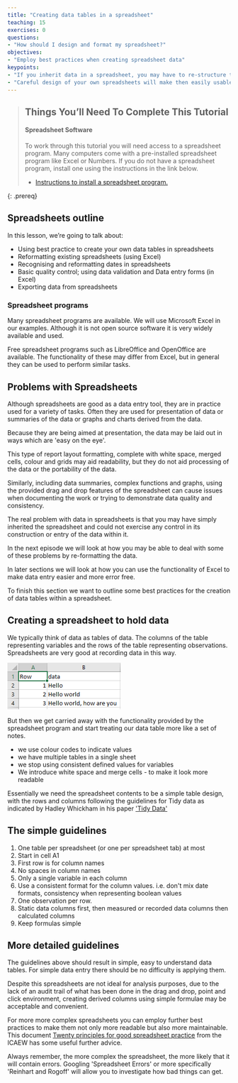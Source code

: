 ```yaml
---
title: "Creating data tables in a spreadsheet"
teaching: 15
exercises: 0
questions:
- "How should I design and format my spreadsheet?"
objectives:
- "Employ best practices when creating spreadsheet data"
keypoints:
- "If you inherit data in a spreadsheet, you may have to re-structure the data to make it usable and/or consistent "
- "Careful design of your own spreadsheets will make then easily usable and portable to other systems"
---
```


> ## Things You’ll Need To Complete This Tutorial
> #### Spreadsheet Software
> To work through this tutorial you will need access to a spreadsheet program.
> Many computers come with a pre-installed spreadsheet program like Excel
> or Numbers.
> If you do not have a spreadsheet program, install one using the instructions
> in the link below.
> * [Instructions to install a spreadsheet program.]({{site.baseurl}}/setup/)
>
{: .prereq}

## Spreadsheets outline

In this lesson, we’re going to talk about:

- Using best practice to create your own data tables in spreadsheets
- Reformatting existing spreadsheets (using Excel)
- Recognising and reformatting dates in spreadsheets
- Basic quality control; using data validation and Data entry forms (in Excel)
- Exporting data from spreadsheets

### Spreadsheet programs

Many spreadsheet programs are available. We will use Microsoft Excel in our examples.
Although it is not open source software it is very widely available and used.

Free spreadsheet programs such as LibreOffice and OpenOffice are available.
The functionality of these may differ from Excel, but in general they can be used to perform similar tasks.


## Problems with Spreadsheets

Although spreadsheets are good as a data entry tool, they are in practice used for a variety of tasks.
Often they are used for presentation of data or summaries of the data or graphs and charts derived from the data.

Because they are being aimed at presentation, the data may be laid out in ways which are 'easy on the eye'.

This type of report layout formatting, complete with white space, merged cells, colour and grids may aid
readability, but they do not aid processing of the data or the portability of the data.

Similarly, including data summaries, complex functions and graphs, using the provided drag and drop features of
the spreadsheet can cause issues when documenting the work or trying to demonstrate data quality and consistency.

The real problem with data in spreadsheets is that you may have simply inherited the spreadsheet and could
not exercise any control in its construction or entry of the data within it.

In the next episode we will look at how you may be able to deal with some of these problems by re-formatting the data.

In later sections we will look at how you can use the functionality of Excel to make data entry easier and more error free.

To finish this section we want to outline some best practices for the creation of data tables within a spreadsheet.



## Creating a spreadsheet to hold data

We typically think of data as tables of data. The columns of the table representing variables and the rows
of the table representing observations. Spreadsheets are very good at recording data in this way.

![simple_spreadsheet](../fig/spreadsheet_simple_data_01.png)

But then we get carried away with the functionality provided by the spreadsheet program and start treating our
data table more like a set of notes.

* we use colour codes to indicate values
* we have multiple tables in a single sheet
* we stop using consistent defined values for variables
* We introduce white space and merge cells - to make it look more readable

Essentially we need the spreadsheet contents to be a simple table design, with the rows and columns
following the guidelines for Tidy data as indicated by Hadley Whickham in his paper ['Tidy Data'](https://www.jstatsoft.org/article/view/v059i10)


## The simple guidelines

1. One table per spreadsheet (or one per spreadsheet tab) at most
2. Start in cell A1
3. First row is for column names
4. No spaces in column names
5. Only a single variable in each column
6. Use a consistent format for the column values. i.e. don't mix date formats, consistency when representing boolean values
7. One observation per row.
8. Static data columns first, then measured or recorded data columns then calculated columns
9. Keep formulas simple


## More detailed guidelines

The guidelines above should result in simple, easy to understand data tables. For simple data entry
there should be no difficulty is applying them.

Despite this spreadsheets are not ideal for analysis purposes, due to the lack of an audit trail of what has been done
in the drag and drop, point and click environment, creating derived columns using simple formulae may be acceptable
and convenient.

For more more complex spreadsheets you can employ further best practices to make them not only more readable but also
more maintainable. This document [Twenty principles for good spreadsheet practice](http://www.icaew.com/~/media/corporate/files/technical/information%20technology/excel%20community/166%20twenty%20principles%20for%20good%20spreadsheet%20practice.ashx)
from the ICAEW has some useful further advice.

Always remember, the more complex the spreadsheet, the more likely that it will contain errors.
Googling 'Spreadsheet Errors' or more specifically 'Reinhart and Rogoff' will allow you to investigate how bad things can get.
